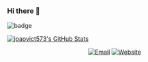 ### Hi there 👋

<!--
**joaovict573/joaovict573** is a ✨ _special_ ✨ repository because its `README.md` (this file) appears on your GitHub profile.

Here are some ideas to get you started:

- 🔭 I’m currently working on ...
- 🌱 I’m currently learning ...
- 👯 I’m looking to collaborate on ...
- 🤔 I’m looking for help with ...
- 💬 Ask me about ...
- 📫 How to reach me: ...
- 😄 Pronouns: ...
- ⚡ Fun fact: ...
-->


![badge](https://tryhackme-badges.s3.amazonaws.com/joao573.png)

[![joaovict573's GitHub Stats](https://github-readme-stats.vercel.app/api?username=corshinecorshine&show_icons=true&theme=dracula)](https://github.com/joaovict573)


<p align="center">
<a href="mailto:jvictor.express2@gmail.com"><img alt="Email" src="https://img.shields.io/badge/Email-blue?style=flat-square&logo=gmail"></a>
<a href="https://www.youtube.com/watch?v=dQw4w9WgXcQ"><img alt="Website" src="https://img.shields.io/badge/Website-blue?style=flat-square&logo=google-chrome"></a>

